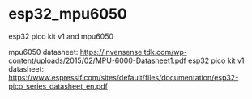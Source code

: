 # esp32_mpu6050
esp32 pico kit v1 and mpu6050

mpu6050 datasheet: https://invensense.tdk.com/wp-content/uploads/2015/02/MPU-6000-Datasheet1.pdf
esp32 pico kit v1 datasheet: https://www.espressif.com/sites/default/files/documentation/esp32-pico_series_datasheet_en.pdf
